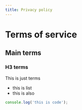 ```yaml
---
title: Privacy policy
---
```

# Terms of service
## Main terms
### H3 terms
This is just terms

- this is list
- this is also

```js
console.log('this is code');
```
